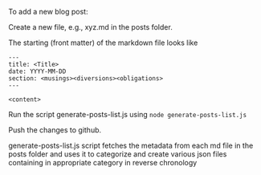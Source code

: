 To add a new blog post:

Create a new file, e.g., xyz.md in the posts folder. 

The starting (front matter) of the markdown file looks like 
```
---
title: <Title>
date: YYYY-MM-DD
section: <musings><diversions><obligations>
---

<content>
```
Run the script generate-posts-list.js using `node generate-posts-list.js`

Push the changes to github. 

generate-posts-list.js script fetches the metadata from each md file in the posts folder and uses it to categorize and create various json files containing in appropriate category in reverse chronology